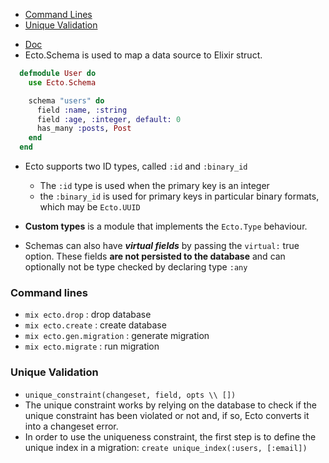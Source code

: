 * [Command Lines](#command-lines)
* [Unique Validation](#unique-validation)

- [Doc](https://hexdocs.pm/ecto/Ecto.Schema.html#schema/2)
- Ecto.Schema is used to map a data source to Elixir struct.
```elixir
  defmodule User do
    use Ecto.Schema

    schema "users" do
      field :name, :string
      field :age, :integer, default: 0
      has_many :posts, Post
    end
  end
```
- Ecto supports two ID types, called `:id` and `:binary_id`

  + The `:id` type is used when the primary key is an integer
  + the `:binary_id` is used for primary keys in particular binary formats, which may be `Ecto.UUID`

- **Custom types** is a module that implements the `Ecto.Type` behaviour.
- Schemas can also have _**virtual fields**_ by passing the `virtual:` true option. These fields **are not persisted to the database** and can optionally not be type checked by declaring type `:any`


### Command lines
- `mix ecto.drop` : drop database
- `mix ecto.create` : create database
- `mix ecto.gen.migration` : generate migration
- `mix ecto.migrate` : run migration

### Unique Validation
- `unique_constraint(changeset, field, opts \\ [])`
- The unique constraint works by relying on the database to check if the unique constraint has been violated or not and, if so, Ecto converts it into a changeset error.
- In order to use the uniqueness constraint, the first step is to define the unique index in a migration: `create unique_index(:users, [:email])`
